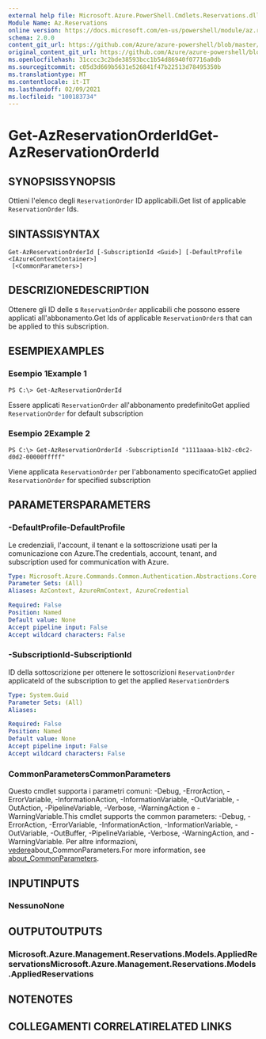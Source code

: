 ```yaml
---
external help file: Microsoft.Azure.PowerShell.Cmdlets.Reservations.dll-Help.xml
Module Name: Az.Reservations
online version: https://docs.microsoft.com/en-us/powershell/module/az.reservations/get-azreservationorderid
schema: 2.0.0
content_git_url: https://github.com/Azure/azure-powershell/blob/master/src/Reservations/Reservations/help/Get-AzReservationOrderId.md
original_content_git_url: https://github.com/Azure/azure-powershell/blob/master/src/Reservations/Reservations/help/Get-AzReservationOrderId.md
ms.openlocfilehash: 31cccc3c2bde38593bcc1b54d86940f07716a0db
ms.sourcegitcommit: c05d3d669b5631e526841f47b22513d78495350b
ms.translationtype: MT
ms.contentlocale: it-IT
ms.lasthandoff: 02/09/2021
ms.locfileid: "100183734"
---
```

# <span data-ttu-id="cb9e9-101">Get-AzReservationOrderId</span><span class="sxs-lookup"><span data-stu-id="cb9e9-101">Get-AzReservationOrderId</span></span>

## <span data-ttu-id="cb9e9-102">SYNOPSIS</span><span class="sxs-lookup"><span data-stu-id="cb9e9-102">SYNOPSIS</span></span>
<span data-ttu-id="cb9e9-103">Ottieni l'elenco degli `ReservationOrder` ID applicabili.</span><span class="sxs-lookup"><span data-stu-id="cb9e9-103">Get list of applicable `ReservationOrder` Ids.</span></span>

## <span data-ttu-id="cb9e9-104">SINTASSI</span><span class="sxs-lookup"><span data-stu-id="cb9e9-104">SYNTAX</span></span>

```
Get-AzReservationOrderId [-SubscriptionId <Guid>] [-DefaultProfile <IAzureContextContainer>]
 [<CommonParameters>]
```

## <span data-ttu-id="cb9e9-105">DESCRIZIONE</span><span class="sxs-lookup"><span data-stu-id="cb9e9-105">DESCRIPTION</span></span>
<span data-ttu-id="cb9e9-106">Ottenere gli ID delle s `ReservationOrder` applicabili che possono essere applicati all'abbonamento.</span><span class="sxs-lookup"><span data-stu-id="cb9e9-106">Get Ids of applicable `ReservationOrder`s that can be applied to this subscription.</span></span>

## <span data-ttu-id="cb9e9-107">ESEMPI</span><span class="sxs-lookup"><span data-stu-id="cb9e9-107">EXAMPLES</span></span>

### <span data-ttu-id="cb9e9-108">Esempio 1</span><span class="sxs-lookup"><span data-stu-id="cb9e9-108">Example 1</span></span>
```
PS C:\> Get-AzReservationOrderId
```

<span data-ttu-id="cb9e9-109">Essere applicati `ReservationOrder` all'abbonamento predefinito</span><span class="sxs-lookup"><span data-stu-id="cb9e9-109">Get applied `ReservationOrder` for default subscription</span></span>

### <span data-ttu-id="cb9e9-110">Esempio 2</span><span class="sxs-lookup"><span data-stu-id="cb9e9-110">Example 2</span></span>
```
PS C:\> Get-AzReservationOrderId -SubscriptionId "1111aaaa-b1b2-c0c2-d0d2-00000fffff"
```

<span data-ttu-id="cb9e9-111">Viene applicata `ReservationOrder` per l'abbonamento specificato</span><span class="sxs-lookup"><span data-stu-id="cb9e9-111">Get applied `ReservationOrder` for specified subscription</span></span>

## <span data-ttu-id="cb9e9-112">PARAMETERS</span><span class="sxs-lookup"><span data-stu-id="cb9e9-112">PARAMETERS</span></span>

### <span data-ttu-id="cb9e9-113">-DefaultProfile</span><span class="sxs-lookup"><span data-stu-id="cb9e9-113">-DefaultProfile</span></span>
<span data-ttu-id="cb9e9-114">Le credenziali, l'account, il tenant e la sottoscrizione usati per la comunicazione con Azure.</span><span class="sxs-lookup"><span data-stu-id="cb9e9-114">The credentials, account, tenant, and subscription used for communication with Azure.</span></span>

```yaml
Type: Microsoft.Azure.Commands.Common.Authentication.Abstractions.Core.IAzureContextContainer
Parameter Sets: (All)
Aliases: AzContext, AzureRmContext, AzureCredential

Required: False
Position: Named
Default value: None
Accept pipeline input: False
Accept wildcard characters: False
```

### <span data-ttu-id="cb9e9-115">-SubscriptionId</span><span class="sxs-lookup"><span data-stu-id="cb9e9-115">-SubscriptionId</span></span>
<span data-ttu-id="cb9e9-116">ID della sottoscrizione per ottenere le sottoscrizioni `ReservationOrder` applicate</span><span class="sxs-lookup"><span data-stu-id="cb9e9-116">Id of the subscription to get the applied `ReservationOrder`s</span></span>

```yaml
Type: System.Guid
Parameter Sets: (All)
Aliases:

Required: False
Position: Named
Default value: None
Accept pipeline input: False
Accept wildcard characters: False
```

### <span data-ttu-id="cb9e9-117">CommonParameters</span><span class="sxs-lookup"><span data-stu-id="cb9e9-117">CommonParameters</span></span>
<span data-ttu-id="cb9e9-118">Questo cmdlet supporta i parametri comuni: -Debug, -ErrorAction, -ErrorVariable, -InformationAction, -InformationVariable, -OutVariable, -OutAction, -PipelineVariable, -Verbose, -WarningAction e -WarningVariable.</span><span class="sxs-lookup"><span data-stu-id="cb9e9-118">This cmdlet supports the common parameters: -Debug, -ErrorAction, -ErrorVariable, -InformationAction, -InformationVariable, -OutVariable, -OutBuffer, -PipelineVariable, -Verbose, -WarningAction, and -WarningVariable.</span></span> <span data-ttu-id="cb9e9-119">Per altre informazioni, [vedere](http://go.microsoft.com/fwlink/?LinkID=113216)about_CommonParameters.</span><span class="sxs-lookup"><span data-stu-id="cb9e9-119">For more information, see [about_CommonParameters](http://go.microsoft.com/fwlink/?LinkID=113216).</span></span>

## <span data-ttu-id="cb9e9-120">INPUT</span><span class="sxs-lookup"><span data-stu-id="cb9e9-120">INPUTS</span></span>

### <span data-ttu-id="cb9e9-121">Nessuno</span><span class="sxs-lookup"><span data-stu-id="cb9e9-121">None</span></span>

## <span data-ttu-id="cb9e9-122">OUTPUT</span><span class="sxs-lookup"><span data-stu-id="cb9e9-122">OUTPUTS</span></span>

### <span data-ttu-id="cb9e9-123">Microsoft.Azure.Management.Reservations.Models.AppliedReservations</span><span class="sxs-lookup"><span data-stu-id="cb9e9-123">Microsoft.Azure.Management.Reservations.Models.AppliedReservations</span></span>

## <span data-ttu-id="cb9e9-124">NOTE</span><span class="sxs-lookup"><span data-stu-id="cb9e9-124">NOTES</span></span>

## <span data-ttu-id="cb9e9-125">COLLEGAMENTI CORRELATI</span><span class="sxs-lookup"><span data-stu-id="cb9e9-125">RELATED LINKS</span></span>
